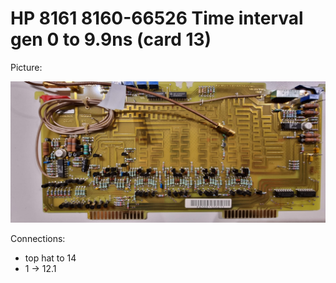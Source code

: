 # HP 8161 8160-66526 Time interval gen 0 to 9.9ns (card 13)

Picture:

![](13-66526.jpg)

Connections:

- top hat to 14
- 1 → 12.1
